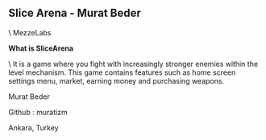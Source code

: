 ## **Slice Arena - Murat Beder**

\ MezzeLabs

**What is SliceArena**

\ It is a game where you fight with increasingly stronger enemies within the level mechanism. This game contains features such as home screen settings menu, market, earning money and purchasing weapons.


Murat Beder 

Github : muratizm

Ankara, Turkey
